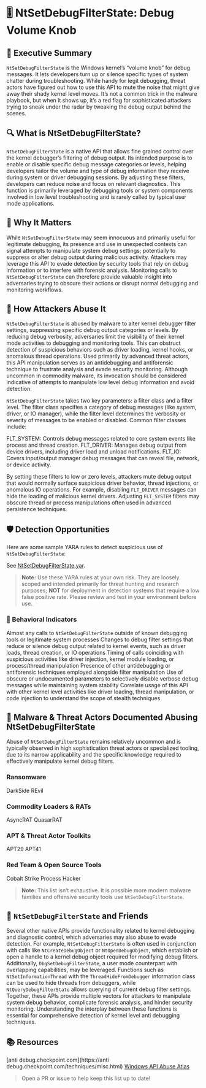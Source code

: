 # 🎚️ NtSetDebugFilterState: Debug Volume Knob

## 🚀 Executive Summary
`NtSetDebugFilterState` is the Windows kernel’s “volume knob” for debug messages. It lets developers turn up or silence specific types of system chatter during troubleshooting. While handy for legit debugging, threat actors have figured out how to use this API to mute the noise that might give away their shady kernel level moves. It’s not a common trick in the malware playbook, but when it shows up, it’s a red flag for sophisticated attackers trying to sneak under the radar by tweaking the debug output behind the scenes.

## 🔍 What is NtSetDebugFilterState?
`NtSetDebugFilterState` is a native API that allows fine grained control over the kernel debugger’s filtering of debug output. Its intended purpose is to enable or disable specific debug message categories or levels, helping developers tailor the volume and type of debug information they receive during system or driver debugging sessions. By adjusting these filters, developers can reduce noise and focus on relevant diagnostics. This function is primarily leveraged by debugging tools or system components involved in low level troubleshooting and is rarely called by typical user mode applications.

## 🚩 Why It Matters
While `NtSetDebugFilterState` may seem innocuous and primarily useful for legitimate debugging, its presence and use in unexpected contexts can signal attempts to manipulate system debug settings; potentially to suppress or alter debug output during malicious activity. Attackers may leverage this API to evade detection by security tools that rely on debug information or to interfere with forensic analysis. Monitoring calls to `NtSetDebugFilterState` can therefore provide valuable insight into adversaries trying to obscure their actions or disrupt normal debugging and monitoring workflows.

## 🧬 How Attackers Abuse It
`NtSetDebugFilterState` is abused by malware to alter kernel debugger filter settings, suppressing specific debug output categories or levels. By reducing debug verbosity, adversaries limit the visibility of their kernel mode activities to debugging and monitoring tools. This can obstruct detection of suspicious behaviors such as driver loading, kernel hooks, or anomalous thread operations. Used primarily by advanced threat actors, this API manipulation serves as an antidebugging and antiforensic technique to frustrate analysis and evade security monitoring. Although uncommon in commodity malware, its invocation should be considered indicative of attempts to manipulate low level debug information and avoid detection.

`NtSetDebugFilterState` takes two key parameters: a filter class and a filter level. The filter class specifies a category of debug messages (like system, driver, or IO manager), while the filter level determines the verbosity or severity of messages to be enabled or disabled. Common filter classes include:

   FLT_SYSTEM: Controls debug messages related to core system events like process and thread creation.
   FLT_DRIVER: Manages debug output from device drivers, including driver load and unload notifications.
   FLT_IO: Covers input/output manager debug messages that can reveal file, network, or device activity.

By setting these filters to low or zero levels, attackers mute debug output that would normally surface suspicious driver behavior, thread injections, or anomalous IO operations. For example, disabling `FLT_DRIVER` messages can hide the loading of malicious kernel drivers. Adjusting `FLT_SYSTEM` filters may obscure thread or process manipulations often used in advanced persistence techniques.

## 🛡️ Detection Opportunities
Here are some sample YARA rules to detect suspicious use of `NtSetDebugFilterState`:

See [NtSetDebugFilterState.yar](./NtSetDebugFilterState.yar).

> **Note:** Use these YARA rules at your own risk. They are loosely scoped and intended primarily for threat hunting and research purposes; **NOT** for deployment in detection systems that require a low false positive rate. Please review and test in your environment before use.

### 🐾 Behavioral Indicators
   Almost any calls to `NtSetDebugFilterState` outside of known debugging tools or legitimate system processes
   Changes to debug filter settings that reduce or silence debug output related to kernel events, such as driver loads, thread creation, or IO operations
   Timing of calls coinciding with suspicious activities like driver injection, kernel module loading, or process/thread manipulation
   Presence of other antidebugging or antiforensic techniques employed alongside filter manipulation
   Use of obscure or undocumented parameters to selectively disable verbose debug messages while maintaining system stability
    Correlate usage of this API with other kernel level activities like driver loading, thread manipulation, or code injection to understand the scope of stealth techniques

## 🦠 Malware & Threat Actors Documented Abusing NtSetDebugFilterState
Abuse of `NtSetDebugFilterState` remains relatively uncommon and is typically observed in high sophistication threat actors or specialized tooling, due to its narrow applicability and the specific knowledge required to effectively manipulate kernel debug filters.

### **Ransomware**
   DarkSide
   REvil

### **Commodity Loaders & RATs**
   AsyncRAT
   QuasarRAT

### **APT & Threat Actor Toolkits**
   APT29
   APT41

### **Red Team & Open Source Tools**
   Cobalt Strike
   Process Hacker

> **Note:** This list isn’t exhaustive. It is possible more modern malware families and offensive security tools use `NtSetDebugFilterState`.

## 🧵 `NtSetDebugFilterState` and Friends
Several other native APIs provide functionality related to kernel debugging and diagnostic control, which adversaries may also abuse to evade detection. For example, `NtSetDebugFilterState` is often used in conjunction with calls like `NtCreateDebugObject` or `NtOpenDebugObject`, which establish or open a handle to a kernel debug object required for modifying debug filters. Additionally, `DbgSetDebugFilterState`, a user mode counterpart with overlapping capabilities, may be leveraged. Functions such as `NtSetInformationThread` with the `ThreadHideFromDebugger` information class can be used to hide threads from debuggers, while `NtQueryDebugFilterState` allows querying of current debug filter settings. Together, these APIs provide multiple vectors for attackers to manipulate system debug behavior, complicate forensic analysis, and hinder security monitoring. Understanding the interplay between these functions is essential for comprehensive detection of kernel level anti debugging techniques.

## 📚 Resources
  [anti debug.checkpoint.com](https://anti debug.checkpoint.com/techniques/misc.html)
  [Windows API Abuse Atlas](https://github.com/danafaye/WindowsAPIAbuseAtlas)

> Open a PR or issue to help keep this list up to date!